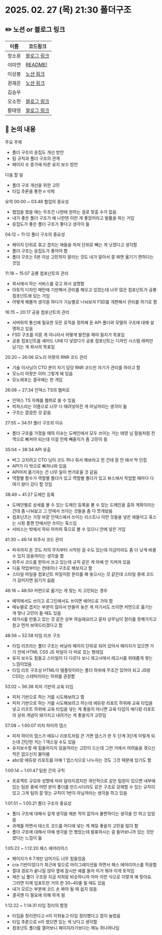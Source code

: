 # 2025. 02. 27 (목) 21:30 폴더구조

## ✏️ 노션 or 블로그 링크

| 이름   | 코드링크                                                                                                                                                                  |
| ------ | ------------------------------------------------------------------------------------------------------------------------------------------------------------------------- |
| 정소윤 | [블로그 링크](https://soyoondaily.com/entry/%EC%A2%8B%EC%9D%80-%ED%94%84%EB%A1%A0%ED%8A%B8%EC%97%94%EB%93%9C-%ED%8F%B4%EB%8D%94-%EA%B5%AC%EC%A1%B0%EB%9E%80-%F0%9F%A4%94) |
| 이미연 | [README!](https://github.com/iammiori/you-dont-know-fe-yet/tree/main/packages/folder-structure)                                                                                                                                                                      |
| 이상봉 | [노션 링크](https://www.notion.so/1a6f5e18d035800fb7cbcc3bd83e10e9)                                                                                                                                                                      |
| 권재은 | [노션 링크](https://octagonal-cartoon-4dc.notion.site/1a7bee6652f780c887afc8a8d160a9ce?pvs=4)                                                                                                                                                                      |
| 김승우 | []()                                                                                                                                                                      |
| 오소현 | [블로그 링크](https://www.ogarden-dev.com/blog/fe/folder-directory)  |
| 황태영 | [블로그 링크](https://velog.io/@hty0525/%ED%8F%B4%EB%8D%94-%EA%B5%AC%EC%A1%B0)                                                                                            |

## 📢 논의 내용

주요 주제
- 폴더 구조의 응집도 개선 방안
- 팀 규칙과 폴더 구조의 관계
- 페이지 수 증가에 따른 유지 보수 방안


다음 할 일
- 폴더 구조 개선을 위한 고민
- 타입 추론을 통한 n 삭제


요약
00:00 ~ 03:48
협업의 중요성
- 협업을 했을 때는 무조건 나한테 원하는 걸로 맞출 수가 없음
- 내가 좋은 폴더 구조가 왜 나한텐 이런 게 좋았어라고 발품을 파는 거임
- 응집도가 좋은 폴더 구조가 좋다고 생각이 듦

04:12 ~ 11:12
폴더 구조의 중요성
- 페이지 단위로 묶고 겹치는 애들을 피처 단위로 빼는 게 낫겠다고 생각함
- 폴더 구조는 응집도가 좋아야 함
- 폴더 구조는 5분 이상 고민하지 말라는 것도 내가 알아서 잘 짜면 옮기기 편하다는 것임

11:18 ~ 15:07
공룡 컴포넌트의 관리
- 회사에서 하는 서비스를 갖고 와서 설명함
- 아토믹 디자인 패턴에 기반해서 관리를 해오고 있었는데 너무 많은 컴포넌트가 공룡 컴포넌트에 있는 거임
- 어떻게 해볼까 생각을 하다가 기능별로 나눠보자 FSD를 개편해서 관리를 하기로 함

16:15 ~ 20:17
공용 컴포넌트의 관리
- 서버와의 통신에 필요한 모든 로직을 정의해 둔 API 폴더와 모델의 구조에 대해 설명하고 있음
- FSD 구조를 이룬 게 아니라서 어떻게 발전을 해야 될지가 목표임
- 공용 컴포넌트를 셰어드 UI에 다 넣었다가 공용 컴포넌트는 디자인 시스템 래퍼만 남기는 게 회사의 목표임

20:20 ~ 26:06
모노리 아팟의 RNR 코드 관리
- 기술 이사님이 CTO 분이 자기 담당 RNR 코드만 자기가 관리를 하라고 함
- 모노리 아팟은 이미 그렇게 돼 있음
- 모노레포는 결국에는 한 개임

26:08 ~ 27:34
인덱스 TS의 웹퍼로
- 인덱스 TS 자체를 웹퍼로 쓸 수 있음
- 피처스라는 이름으로 너무 다 때려넣어진 게 아닐까라는 생각이 듦
- 구조는 깔끔한 것 같음

27:55 ~ 34:51
폴더 구조의 이슈
- 폴더 구조를 가졌을 때의 이슈는 도메인에서 모두 쓰이는 거는 태영 님 말씀처럼 전역으로 빠져야 되는데 이걸 언제 빼줄지가 좀 고민이 됨

35:04 ~ 38:34
API 유출
- 버그 고치려고 CTO 님이 코드 하나 줘서 해보라고 한 건데 잘 안 돼서 막 던짐
- API가 다 밖으로 빠져나와 있음
- API마저 옮기자는 건 너무 일이 번거로울 것 같음
- 역할별 함수가 역할별 폴더가 있고 역할별 폴더가 있고 뷰스에서 작업할 때마다 다 여기 왔다 갔다 할 것임

38:49 ~ 41:27
도메인 등록
- 도메인별로 상세를 볼 수 있는 도메인 등록을 볼 수 있는 도메인을 출하 계획이라는 건데 좀 나눠놨고 그 안에서 쓰이는 것들을 좀 다 쪼개놨음
- 컴포넌츠는 가장 바깥 인덱스에서 쓰이는 리스트나 이런 것들을 넣은 애들이고 훅스는 시핑 플랜 안에서만 쓰이는 훅스임
- 서비스는 밖에서 하되 어차피 훅으로 볼 수 있으니 안에 넣은 거임

41:30 ~ 46:14
외주사 코드 관리
- 파국까지 온 것도 저의 무지부터 시작된 걸 수도 있는데 지금이라도 좀 더 낮게 바꿀 수 있지 않을까라는 생각을 함
- 외주사 코드를 받아서 쓰고 있는데 규칙 같은 게 아예 안 지켜져 있음
- 다음 작업부터는 컨테이너 구조로 해보자고 함
- 스타일 파일을 컴포넌트 파일이랑 분리를 해 놓으시는 것 같은데 스타일 중에 코드가 길어지면 읽기가 싫음

46:16 ~ 48:50
커먼으로 옮기는 게 맞는 지 고민되는 경우
- 예약에서도 쓰이고 로그인에서도 쓰이면 쉐어드로 가야 함
- 메뉴별로 겹치는 부분이 많아서 만들어 놓은 게 저기서도 쓰이면 커먼으로 옮기는 게 맞나 고민이 들 때도 있음
- 레거시를 만들고 있는 것 같은 상부 하실래요라고 묻자 상무님이 정리를 못해가지고 참고 먼저 보여드리겠다고 함

48:56 ~ 52:58
타임 리프 구조
- 타임 리프라는 폴더 구조는 바닐라 페이지 단위로 되어 있어서 페이지가 있으면 거기 안에 HTML CSS JS 파일이 다 따로 있는 형태임
- 유지 보수도 힘들고 스타일이 다 다르다 보니 레고시에서 레고시를 위태롭게 쌓는 느낌이었음
- 타임 리프 구조상 HTML이 템플릿이라는 폴더 하위에 무조건 있어야 되고 JS랑 CSS는 스테틱이라는 하위를 권장함

53:02 ~ 56:38
피처 기반의 교육 타입
- 피처 기반으로 하는 거를 시도해보려고 함
- 피처 기반으로 하는 거를 시도해보려고 하는데 에듀랑 리포트 하위에 교육 타입을 넣고 리프트 하위에 교육 타입을 넣는 게 좋을지 아니면 교육 타입이 에디랑 리포트의 상위 개념이 돼가지고 내려가는 게 좋을지가 고민임

57:08 ~ 1:00:07
피처 하이의 뎁스
- 피처 하이의 뎁스가 에듀나 리포트처럼 큰 거면 뎁스가 한 두 단계 3단계 이렇게 되는데 간단한 거는 1 덱스일 수도 있음
- 유지보수할 때 힘들어지지 않을까라는 고민이 드는데 그런 거에서 어려움을 겪으신 적은 없으신지 물어봄
- abc랑 에듀랑 리포트를 아예 1 뎁스식으로 나누자는 것도 그것 때문에 있기도 함

1:00:14 ~ 1:01:47
팀원 간의 규칙
- 프로젝트 규모와 성향에 따라 달라지겠지만 개인적으로 같은 팀원이 있으면 내부에 있는 팀원 중에 어떤 분이 폴더를 만드시더라도 같은 구조로 강제할 수 있는 규칙이 있고 그게 팀의 잘 맞는 규칙이 1번이 아닐까라는 생각을 하고 있음

1:01:51 ~ 1:05:21
폴더 구조의 중요성
- 폴더 구조에 대해서 깊게 생각을 해본 적이 없어서 불편하다는 생각을 안 하고 있었음
- 과제를 하면서 테스트 코드를 어디에 넣는 게 제일 좋을지 고민을 많이 함
- 폴더 구조에 대해서 아예 생각을 안 했었는데 발표하시는 걸 들어보니까 있는 것만 썼다는 느낌이 듦

1:05:22 ~ 1:12:20
패스 에어리어스
- 페이지가 6 7개만 넘어가도 너무 힘들었음
- cra 기반이었다가 최근에 빛으로 마이그레이션을 하면서 패스 에어리어스를 적응함
- 절대 경로가 끝나질 않아 옆에 잠시만 예를 들어 이거 뭐야 이게 토익임
- 재은 님 폴더 구조랑 지금 저희랑 비슷하니까 아마 이런 식으로 이렇게 예 맞아요. 그러면 이제 임포트만 거의 한 30~40줄 될 때도 있음
- 내가 모르는 부분에 코드 손 봐야 될 때 쉽지 않음
- 결국엔 다 필요에 의해 하게 됨

1:12:22 ~ 1:14:31
타입 정리의 함정
- 타입을 정리한다고 n이 지워놓고 타입 정리했다고 컴이 놀렸음
- 타입 추론으로 n이 썼으면 있는 게 낫다고 생각함
- 컴포넌트 폴더를 열어보니 페이지라기보다는 메뉴 하나하나임
